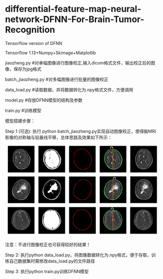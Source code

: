 # differential-feature-map-neural-network-DFNN-For-Brain-Tumor-Recognition
Tensorflow version of DFNN

Tensorflow 1.13+Numpy+Skimage+Matplotlib

jiaozheng.py #对单幅图像进行图像校正,输入dicom格式文件，输出校正后的图像，保存为jpg格式

batch_jiaozheng.py #对多幅图像进行批量的图像校正

data_load.py #读取数据，并将数据转化为.npy格式文件，方便调用

model.py #存放DFNN模型的结构及参数

train.py #训练模型

模型搭建步骤：

Step 1 (可选): 执行 python batch_jiaozheng.py实现自动图像校正，使得脑MRI影像的对称轴与铅垂线平移，总体思路及效果如下所示：

![Image text](https://github.com/hzluyali/differential-feature-map-neural-network-DFNN-/blob/main/1626449101(1).jpg)

注意：不进行图像校正也可获得较好的结果！

Step 2: 执行python data_load.py，将图像数据转化为.npy格式，便于存取，训练自己数据集时需修改data_load.py的文件路径

Step 3: 执行python train.py训练DFNN模型




